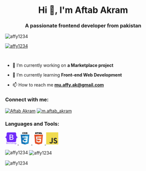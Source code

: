 <h1 align="center">Hi 👋, I'm Aftab Akram</h1>
<h3 align="center">A passionate frontend developer from pakistan</h3>

<p align="left"> <img src="https://komarev.com/ghpvc/?username=affy1234&label=Profile%20views&color=0e75b6&style=flat" alt="affy1234" /> </p>

<p align="left"> <a href="https://github.com/ryo-ma/github-profile-trophy"><img src="https://github-profile-trophy.vercel.app/?username=affy1234" alt="affy1234" /></a> </p>

<p align="left"> <a href="https://twitter.com/" target="blank"><img src="https://img.shields.io/twitter/follow/?logo=twitter&style=for-the-badge" alt="" /></a> </p>

- 🔭 I’m currently working on **a Marketplace project**

- 🌱 I’m currently learning **Front-end Web Development**

- 📫 How to reach me **mu.affy.ak@gmail.com**

<h3 align="left">Connect with me:</h3>
<p align="left">
<a href="https://linkedin.com/in/Aftab Akram" target="blank"><img align="center" src="https://raw.githubusercontent.com/rahuldkjain/github-profile-readme-generator/master/src/images/icons/Social/linked-in-alt.svg" alt="Aftab Akram" height="30" width="40" /></a>
<a href="https://instagram.com/m.aftab_akram" target="blank"><img align="center" src="https://raw.githubusercontent.com/rahuldkjain/github-profile-readme-generator/master/src/images/icons/Social/instagram.svg" alt="m.aftab_akram" height="30" width="40" /></a>
</p>

<h3 align="left">Languages and Tools:</h3>
<p align="left"> <a href="https://getbootstrap.com" target="_blank" rel="noreferrer"> <img src="https://raw.githubusercontent.com/devicons/devicon/master/icons/bootstrap/bootstrap-plain-wordmark.svg" alt="bootstrap" width="40" height="40"/> </a> <a href="https://www.w3schools.com/css/" target="_blank" rel="noreferrer"> <img src="https://raw.githubusercontent.com/devicons/devicon/master/icons/css3/css3-original-wordmark.svg" alt="css3" width="40" height="40"/> </a> <a href="https://www.w3.org/html/" target="_blank" rel="noreferrer"> <img src="https://raw.githubusercontent.com/devicons/devicon/master/icons/html5/html5-original-wordmark.svg" alt="html5" width="40" height="40"/> </a> <a href="https://developer.mozilla.org/en-US/docs/Web/JavaScript" target="_blank" rel="noreferrer"> <img src="https://raw.githubusercontent.com/devicons/devicon/master/icons/javascript/javascript-original.svg" alt="javascript" width="40" height="40"/> </a> </p>

<p><img align="left" src="https://github-readme-stats.vercel.app/api/top-langs?username=affy1234&show_icons=true&locale=en&layout=compact" alt="affy1234" /></p>

<p>&nbsp;<img align="center" src="https://github-readme-stats.vercel.app/api?username=affy1234&show_icons=true&locale=en" alt="affy1234" /></p>

<p><img align="center" src="https://github-readme-streak-stats.herokuapp.com/?user=affy1234&" alt="affy1234" /></p>
